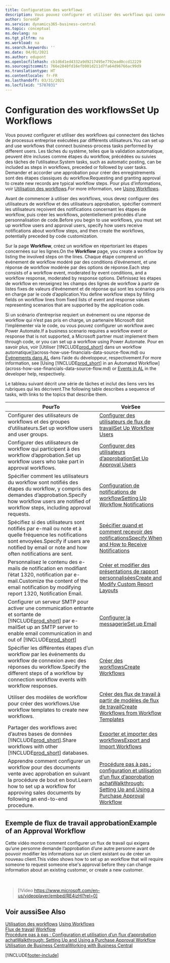 ```yaml
---
title: Configuration des workflows
description: Vous pouvez configurer et utiliser des workflows qui connectent des tâches de processus entreprise exécutées par différents utilisateurs. Découvrez les différentes étapes à suivre.
author: SorenGP
ms.service: dynamics365-business-central
ms.topic: conceptual
ms.devlang: na
ms.tgt_pltfrm: na
ms.workload: na
ms.search.keywords: ''
ms.date: 04/01/2021
ms.author: edupont
ms.openlocfilehash: cb1d6d1ed4332a9d9217495e7792ead0ccd12229
ms.sourcegitcommit: 766e2840fd16efb901d211d7fa64d96766ac99d9
ms.translationtype: HT
ms.contentlocale: fr-FR
ms.lasthandoff: 03/31/2021
ms.locfileid: "5787031"
---
```

# <a name="set-up-workflows"></a><span data-ttu-id="5875a-104">Configuration des workflows</span><span class="sxs-lookup"><span data-stu-id="5875a-104">Set Up Workflows</span></span>

<span data-ttu-id="5875a-105">Vous pouvez configurer et utiliser des workflows qui connectent des tâches de processus entreprise exécutées par différents utilisateurs.</span><span class="sxs-lookup"><span data-stu-id="5875a-105">You can set up and use workflows that connect business-process tasks performed by different users.</span></span> <span data-ttu-id="5875a-106">Les tâches du système, telles que la validation automatique, peuvent être incluses comme étapes du workflow, précédées ou suivies des tâches de l’utilisateur.</span><span class="sxs-lookup"><span data-stu-id="5875a-106">System tasks, such as automatic posting, can be included as steps in workflows, preceded or followed by user tasks.</span></span> <span data-ttu-id="5875a-107">Demander et accorder une approbation pour créer des enregistrements sont des étapes classiques du workflow.</span><span class="sxs-lookup"><span data-stu-id="5875a-107">Requesting and granting approval to create new records are typical workflow steps.</span></span> <span data-ttu-id="5875a-108">Pour plus d’informations, voir [Utilisation des workflows](across-use-workflows.md).</span><span class="sxs-lookup"><span data-stu-id="5875a-108">For more information, see [Using Workflows](across-use-workflows.md).</span></span>  

 <span data-ttu-id="5875a-109">Avant de commencer à utiliser des workflows, vous devez configurer des utilisateurs de workflow et des utilisateurs approbation, spécifier comment les utilisateurs reçoivent des notifications concernant les étapes de workflow, puis créer les workflows, potentiellement précédés d’une personnalisation de code.</span><span class="sxs-lookup"><span data-stu-id="5875a-109">Before you begin to use workflows, you must set up workflow users and approval users, specify how users receive notifications about workflow steps, and then create the workflows, potentially preceded by code customization.</span></span>  

 <span data-ttu-id="5875a-110">Sur la page **Workflow**, créez un workflow en répertoriant les étapes concernées sur les lignes.</span><span class="sxs-lookup"><span data-stu-id="5875a-110">On the **Workflow** page, you create a workflow by listing the involved steps on the lines.</span></span> <span data-ttu-id="5875a-111">Chaque étape comprend un événement de workflow modéré par des conditions d’événement, et une réponse de workflow modérée par des options de réponse.</span><span class="sxs-lookup"><span data-stu-id="5875a-111">Each step consists of a workflow event, moderated by event conditions, and a workflow response, moderated by response options.</span></span> <span data-ttu-id="5875a-112">Définissez les étapes de workflow en renseignez les champs des lignes de workflow à partir de listes fixes de valeurs d’événement et de réponse qui sont les scénarios pris en charge par le code d’application.</span><span class="sxs-lookup"><span data-stu-id="5875a-112">You define workflow steps by filling fields on workflow lines from fixed lists of event and response values representing scenarios that are supported by the application code.</span></span>  

 <span data-ttu-id="5875a-113">Si un scénario d’entreprise requiert un événement ou une réponse de workflow qui n’est pas pris en charge, un partenaire Microsoft doit l’implémenter via le code, ou vous pouvez configurer un workflow avec Power Automate.</span><span class="sxs-lookup"><span data-stu-id="5875a-113">If a business scenario requires a workflow event or response that is not supported, a Microsoft partner must implement them through code, or you can set up a workflow using Power Automate.</span></span> <span data-ttu-id="5875a-114">Pour en savoir plus, voir [Utiliser [!INCLUDE[prod_short](includes/prod_short.md)] dans un workflow automatique](across-how-use-financials-data-source-flow.md) ou [Événements dans AL](/dynamics365/business-central/dev-itpro/developer/devenv-events-in-al) dans l’aide du développeur, respectivement.</span><span class="sxs-lookup"><span data-stu-id="5875a-114">For more information, see [Using [!INCLUDE[prod_short](includes/prod_short.md)] in an Automated Workflow](across-how-use-financials-data-source-flow.md) or [Events in AL](/dynamics365/business-central/dev-itpro/developer/devenv-events-in-al) in the developer help, respectively.</span></span>

 <span data-ttu-id="5875a-115">Le tableau suivant décrit une série de tâches et inclut des liens vers les rubriques qui les décrivent.</span><span class="sxs-lookup"><span data-stu-id="5875a-115">The following table describes a sequence of tasks, with links to the topics that describe them.</span></span>  

|<span data-ttu-id="5875a-116">**Pour**</span><span class="sxs-lookup"><span data-stu-id="5875a-116">**To**</span></span>|<span data-ttu-id="5875a-117">**Voir**</span><span class="sxs-lookup"><span data-stu-id="5875a-117">**See**</span></span>|  
|------------|-------------|  
|<span data-ttu-id="5875a-118">Configurer des utilisateurs de workflows et des groupes d’utilisateurs.</span><span class="sxs-lookup"><span data-stu-id="5875a-118">Set up workflow users and user groups.</span></span>|[<span data-ttu-id="5875a-119">Configurer des utilisateurs de flux de travail</span><span class="sxs-lookup"><span data-stu-id="5875a-119">Set Up Workflow Users</span></span>](across-how-to-set-up-workflow-users.md)|  
|<span data-ttu-id="5875a-120">Configurer des utilisateurs de workflow qui participent à des workflow d’approbation.</span><span class="sxs-lookup"><span data-stu-id="5875a-120">Set up workflow users who take part in approval workflows.</span></span>|[<span data-ttu-id="5875a-121">Configurer des utilisateurs d’approbation</span><span class="sxs-lookup"><span data-stu-id="5875a-121">Set Up Approval Users</span></span>](across-how-to-set-up-approval-users.md)|  
|<span data-ttu-id="5875a-122">Spécifier comment les utilisateurs du workflow sont notifiés des étapes du workflow, y compris des demandes d’approbation.</span><span class="sxs-lookup"><span data-stu-id="5875a-122">Specify how workflow users are notified of workflow steps, including approval requests.</span></span>|[<span data-ttu-id="5875a-123">Configuration de notifications de workflow</span><span class="sxs-lookup"><span data-stu-id="5875a-123">Setting Up Workflow Notifications</span></span>](across-setting-up-workflow-notifications.md)|  
|<span data-ttu-id="5875a-124">Spécifiez si des utilisateurs sont notifiés par e-mail ou note et à quelle fréquence les notifications sont envoyées.</span><span class="sxs-lookup"><span data-stu-id="5875a-124">Specify if users are notified by email or note and how often notifications are sent.</span></span>|[<span data-ttu-id="5875a-125">Spécifier quand et comment recevoir des notifications</span><span class="sxs-lookup"><span data-stu-id="5875a-125">Specify When and How to Receive Notifications</span></span>](across-how-to-specify-when-and-how-to-receive-notifications.md)|  
|<span data-ttu-id="5875a-126">Personnalisez le contenu des e-mails de notification en modifiant l’état 1320, notification par e-mail.</span><span class="sxs-lookup"><span data-stu-id="5875a-126">Customize the content of the email notification by modifying report 1320, Notification Email.</span></span>|[<span data-ttu-id="5875a-127">Créer et modifier des présentations de rapport personnalisées</span><span class="sxs-lookup"><span data-stu-id="5875a-127">Create and Modify Custom Report Layouts</span></span>](ui-how-create-custom-report-layout.md)|  
|<span data-ttu-id="5875a-128">Configurer un serveur SMTP pour activer une communication entrante et sortante de [!INCLUDE[prod_short](includes/prod_short.md)] par e-mail</span><span class="sxs-lookup"><span data-stu-id="5875a-128">Set up an SMTP server to enable email communication in and out of [!INCLUDE[prod_short](includes/prod_short.md)]</span></span>|[<span data-ttu-id="5875a-129">Configurer la messagerie</span><span class="sxs-lookup"><span data-stu-id="5875a-129">Set up Email</span></span>](admin-how-setup-email.md)|
|<span data-ttu-id="5875a-130">Spécifier les différentes étapes d’un workflow par les événements du workflow de connexion avec des réponses du workflow.</span><span class="sxs-lookup"><span data-stu-id="5875a-130">Specify the different steps of a workflow by connection workflow events with workflow responses.</span></span>|[<span data-ttu-id="5875a-131">Créer des workflows</span><span class="sxs-lookup"><span data-stu-id="5875a-131">Create Workflows</span></span>](across-how-to-create-workflows.md)|  
|<span data-ttu-id="5875a-132">Utiliser des modèles de workflow pour créer des workflows.</span><span class="sxs-lookup"><span data-stu-id="5875a-132">Use workflow templates to create new workflows.</span></span>|[<span data-ttu-id="5875a-133">Créer des flux de travail à partir de modèles de flux de travail</span><span class="sxs-lookup"><span data-stu-id="5875a-133">Create Workflows from Workflow Templates</span></span>](across-how-to-create-workflows-from-workflow-templates.md)|  
|<span data-ttu-id="5875a-134">Partager des workflows avec d’autres bases de données [!INCLUDE[prod_short](includes/prod_short.md)].</span><span class="sxs-lookup"><span data-stu-id="5875a-134">Share workflows with other [!INCLUDE[prod_short](includes/prod_short.md)] databases.</span></span>|[<span data-ttu-id="5875a-135">Exporter et importer des workflows</span><span class="sxs-lookup"><span data-stu-id="5875a-135">Export and Import Workflows</span></span>](across-how-to-export-and-import-workflows.md)|  
|<span data-ttu-id="5875a-136">Apprendre comment configurer un workflow pour des documents vente avec approbation en suivant la procédure de bout en bout.</span><span class="sxs-lookup"><span data-stu-id="5875a-136">Learn how to set up a workflow for approving sales documents by following an end-to-end procedure.</span></span>|[<span data-ttu-id="5875a-137">Procédure pas à pas : configuration et utilisation d’un flux d’approbation achat</span><span class="sxs-lookup"><span data-stu-id="5875a-137">Walkthrough: Setting Up and Using a Purchase Approval Workflow</span></span>](walkthrough-setting-up-and-using-a-purchase-approval-workflow.md)|  

## <a name="example-of-an-approval-workflow"></a><span data-ttu-id="5875a-138">Exemple de flux de travail approbation</span><span class="sxs-lookup"><span data-stu-id="5875a-138">Example of an Approval Workflow</span></span>
<span data-ttu-id="5875a-139">Cette vidéo montre comment configurer un flux de travail qui exigera qu’une personne demande l’approbation d’une autre personne avant de pouvoir modifier les informations sur un client existant ou de créer un nouveau client.</span><span class="sxs-lookup"><span data-stu-id="5875a-139">This video shows how to set up an workflow that will require someone to request someone else's approval before they can change information about an existing customer, or create a new customer.</span></span>  
<br><br>  

> [!Video https://www.microsoft.com/en-us/videoplayer/embed/RE4jzHI?rel=0]

## <a name="see-also"></a><span data-ttu-id="5875a-140">Voir aussi</span><span class="sxs-lookup"><span data-stu-id="5875a-140">See Also</span></span>  
 <span data-ttu-id="5875a-141">[Utilisation des workflows](across-use-workflows.md) </span><span class="sxs-lookup"><span data-stu-id="5875a-141">[Using Workflows](across-use-workflows.md) </span></span>  
 <span data-ttu-id="5875a-142">[Flux de travail](across-workflow.md) </span><span class="sxs-lookup"><span data-stu-id="5875a-142">[Workflow](across-workflow.md) </span></span>  
 [<span data-ttu-id="5875a-143">Procédure pas à pas : Configuration et utilisation d’un flux d’approbation achat</span><span class="sxs-lookup"><span data-stu-id="5875a-143">Walkthrough: Setting Up and Using a Purchase Approval Workflow</span></span>](walkthrough-setting-up-and-using-a-purchase-approval-workflow.md)  
 [<span data-ttu-id="5875a-144">Utilisation de Business Central</span><span class="sxs-lookup"><span data-stu-id="5875a-144">Working with Business Central</span></span>](ui-work-product.md)


[!INCLUDE[footer-include](includes/footer-banner.md)]